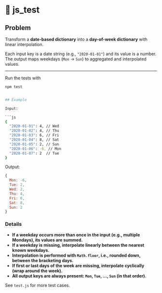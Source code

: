 # 🧩 js_test

## Problem
Transform a **date-based dictionary** into a **day-of-week dictionary** with linear interpolation.

Each input key is a date string (e.g., `"2020-01-01"`) and its value is a number.  
The output maps weekdays (`Mon` → `Sun`) to aggregated and interpolated values.

---
Run the tests with 
```bash
npm test


## Example

Input:

```js
{
  "2020-01-01": 4, // Wed
  "2020-01-02": 4, // Thu
  "2020-01-03": 6, // Fri
  "2020-01-04": 8, // Sat
  "2020-01-05": 2, // Sun
  "2020-01-06": -6, // Mon
  "2020-01-07": 2  // Tue
}
```

Output:

```js
{
  Mon: -6,
  Tue: 2,
  Wed: 2,
  Thu: 4,
  Fri: 6,
  Sat: 8,
  Sun: 2
}
```

### Details

- **If a weekday occurs more than once in the input (e.g., multiple Mondays), its values are summed.**
- **If a weekday is missing, interpolate linearly between the nearest known weekdays.**
- **Interpolation is performed with `Math.floor`, i.e., rounded down, between the bracketing days.**
- **If first or last days of the week are missing, interpolate cyclically (wrap around the week).**
- **All output keys are always present: `Mon`, `Tue`, ..., `Sun` (in that order).**

See `test.js` for more test cases.


